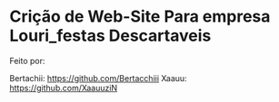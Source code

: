 <h1>Crição de Web-Site Para empresa Louri_festas Descartaveis</h1>

<p>Feito por:

Bertachii: https://github.com/Bertacchiii
Xaauu: https://github.com/XaauuziN
</p>
